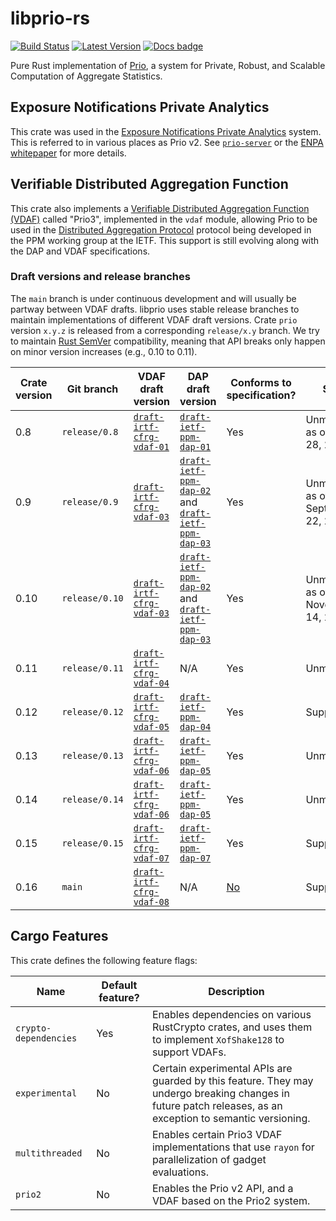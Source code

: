 # libprio-rs
[![Build Status]][actions] [![Latest Version]][crates.io] [![Docs badge]][docs.rs]

[Build Status]: https://github.com/divviup/libprio-rs/workflows/ci-build/badge.svg
[actions]: https://github.com/divviup/libprio-rs/actions?query=branch%3Amain
[Latest Version]: https://img.shields.io/crates/v/prio.svg
[crates.io]: https://crates.io/crates/prio
[Docs badge]: https://img.shields.io/badge/docs.rs-rustdoc-green
[docs.rs]: https://docs.rs/prio/

Pure Rust implementation of [Prio](https://crypto.stanford.edu/prio/), a system for Private, Robust,
and Scalable Computation of Aggregate Statistics.

## Exposure Notifications Private Analytics

This crate was used in the [Exposure Notifications Private Analytics][enpa]
system. This is referred to in various places as Prio v2. See
[`prio-server`][prio-server] or the [ENPA whitepaper][enpa-whitepaper] for more
details.

## Verifiable Distributed Aggregation Function

This crate also implements a [Verifiable Distributed Aggregation Function
(VDAF)][vdaf] called "Prio3", implemented in the `vdaf` module, allowing Prio to
be used in the [Distributed Aggregation Protocol][dap] protocol being developed
in the PPM working group at the IETF. This support is still evolving along with
the DAP and VDAF specifications.

### Draft versions and release branches

The `main` branch is under continuous development and will usually be partway between VDAF drafts.
libprio uses stable release branches to maintain implementations of different VDAF draft versions.
Crate `prio` version `x.y.z` is released from a corresponding `release/x.y` branch. We try to
maintain [Rust SemVer][semver] compatibility, meaning that API breaks only happen on minor version
increases (e.g., 0.10 to 0.11).

| Crate version | Git branch | VDAF draft version | DAP draft version | Conforms to specification? | Status |
| ----- | ---------- | ------------- | ------------- | --------------------- | ------ |
| 0.8 | `release/0.8` | [`draft-irtf-cfrg-vdaf-01`][vdaf-01] | [`draft-ietf-ppm-dap-01`][dap-01] | Yes | Unmaintained as of March 28, 2023 |
| 0.9 | `release/0.9` | [`draft-irtf-cfrg-vdaf-03`][vdaf-03] | [`draft-ietf-ppm-dap-02`][dap-02] and [`draft-ietf-ppm-dap-03`][dap-03] | Yes | Unmaintained as of September 22, 2022 |
| 0.10 | `release/0.10` | [`draft-irtf-cfrg-vdaf-03`][vdaf-03] | [`draft-ietf-ppm-dap-02`][dap-02] and [`draft-ietf-ppm-dap-03`][dap-03] | Yes | Unmaintained as of November 14, 2023 |
| 0.11 | `release/0.11` | [`draft-irtf-cfrg-vdaf-04`][vdaf-04] | N/A | Yes | Unmaintained |
| 0.12 | `release/0.12` | [`draft-irtf-cfrg-vdaf-05`][vdaf-05] | [`draft-ietf-ppm-dap-04`][dap-04] | Yes | Supported |
| 0.13 | `release/0.13` | [`draft-irtf-cfrg-vdaf-06`][vdaf-06] | [`draft-ietf-ppm-dap-05`][dap-05] | Yes | Unmaintained |
| 0.14 | `release/0.14` | [`draft-irtf-cfrg-vdaf-06`][vdaf-06] | [`draft-ietf-ppm-dap-05`][dap-05] | Yes | Unmaintained |
| 0.15 | `release/0.15` | [`draft-irtf-cfrg-vdaf-07`][vdaf-07] | [`draft-ietf-ppm-dap-07`][dap-07] | Yes | Supported |
| 0.16 | `main` | [`draft-irtf-cfrg-vdaf-08`][vdaf-08] | N/A | [No](https://github.com/divviup/libprio-rs/issues/839) | Supported |

[vdaf-01]: https://datatracker.ietf.org/doc/draft-irtf-cfrg-vdaf/01/
[vdaf-03]: https://datatracker.ietf.org/doc/draft-irtf-cfrg-vdaf/03/
[vdaf-04]: https://datatracker.ietf.org/doc/draft-irtf-cfrg-vdaf/04/
[vdaf-05]: https://datatracker.ietf.org/doc/draft-irtf-cfrg-vdaf/05/
[vdaf-06]: https://datatracker.ietf.org/doc/draft-irtf-cfrg-vdaf/06/
[vdaf-07]: https://datatracker.ietf.org/doc/draft-irtf-cfrg-vdaf/07/
[vdaf-08]: https://datatracker.ietf.org/doc/draft-irtf-cfrg-vdaf/08/
[dap-01]: https://datatracker.ietf.org/doc/draft-ietf-ppm-dap/01/
[dap-02]: https://datatracker.ietf.org/doc/draft-ietf-ppm-dap/02/
[dap-03]: https://datatracker.ietf.org/doc/draft-ietf-ppm-dap/03/
[dap-04]: https://datatracker.ietf.org/doc/draft-ietf-ppm-dap/04/
[dap-05]: https://datatracker.ietf.org/doc/draft-ietf-ppm-dap/05/
[dap-07]: https://datatracker.ietf.org/doc/draft-ietf-ppm-dap/07/
[enpa]: https://www.abetterinternet.org/post/prio-services-for-covid-en/
[enpa-whitepaper]: https://covid19-static.cdn-apple.com/applications/covid19/current/static/contact-tracing/pdf/ENPA_White_Paper.pdf
[prio-server]: https://github.com/divviup/prio-server
[vdaf]: https://datatracker.ietf.org/doc/draft-irtf-cfrg-vdaf/
[dap]: https://datatracker.ietf.org/doc/draft-ietf-ppm-dap/
[semver]: https://doc.rust-lang.org/cargo/reference/semver.html

## Cargo Features

This crate defines the following feature flags:

|Name|Default feature?|Description|
|---|---|---|
|`crypto-dependencies`|Yes|Enables dependencies on various RustCrypto crates, and uses them to implement `XofShake128` to support VDAFs.|
|`experimental`|No|Certain experimental APIs are guarded by this feature. They may undergo breaking changes in future patch releases, as an exception to semantic versioning.|
|`multithreaded`|No|Enables certain Prio3 VDAF implementations that use `rayon` for parallelization of gadget evaluations.|
|`prio2`|No|Enables the Prio v2 API, and a VDAF based on the Prio2 system.|
